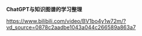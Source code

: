 **ChatGPT与知识图谱的学习整理**

https://www.bilibili.com/video/BV1bo4y1w72m/?vd_source=0878c2aadbe1043a044c266589a863a7
